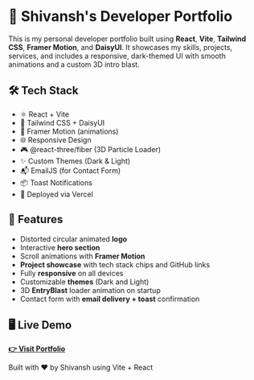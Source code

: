 # 🚀 Shivansh's Developer Portfolio

This is my personal developer portfolio built using **React**, **Vite**, **Tailwind CSS**, **Framer Motion**, and **DaisyUI**. It showcases my skills, projects, services, and includes a responsive, dark-themed UI with smooth animations and a custom 3D intro blast.

## 🛠 Tech Stack

- ⚛️ React + Vite
- 🎨 Tailwind CSS + DaisyUI
- 🧠 Framer Motion (animations)
- 🌐 Responsive Design
- 🎮 @react-three/fiber (3D Particle Loader)
- ✨ Custom Themes (Dark & Light)
- 📬 EmailJS (for Contact Form)
- 📦 Toast Notifications
- 🧰 Deployed via Vercel

## 📸 Features

- Distorted circular animated **logo**
- Interactive **hero section**
- Scroll animations with **Framer Motion**
- **Project showcase** with tech stack chips and GitHub links
- Fully **responsive** on all devices
- Customizable **themes** (Dark and Light)
- 3D **EntryBlast** loader animation on startup
- Contact form with **email delivery + toast** confirmation

## 🖥️ Live Demo

**[👉 Visit Portfolio](https://your-portfolio.vercel.app/)**

Built with ❤️ by Shivansh using Vite + React
